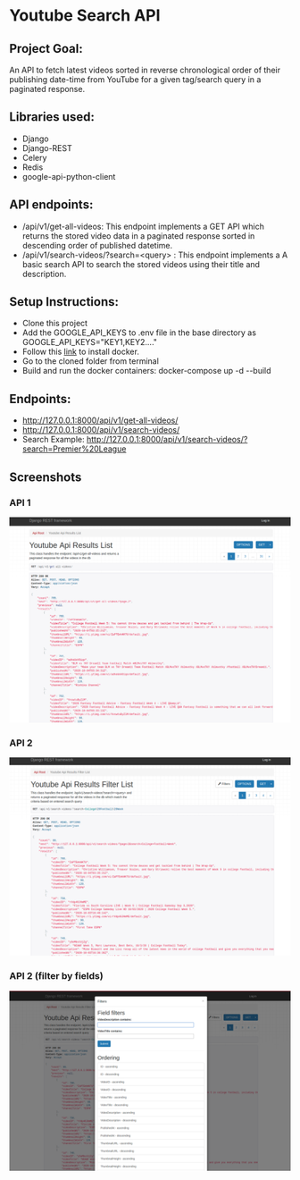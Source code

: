 # Youtube Search API
## Project Goal:  
An API to fetch latest videos sorted in reverse chronological order of their publishing date-time from YouTube for a given tag/search query in a paginated response.

## Libraries used:
* Django
* Django-REST
* Celery
* Redis
* google-api-python-client


## API endpoints:
* /api/v1/get-all-videos: This endpoint implements a GET API which returns the stored video data in a paginated response sorted in descending order of published datetime. <br> 
* /api/v1/search-videos/?search=\<query> : This endpoint implements a A basic search API to search the stored videos using their title and description.

## Setup Instructions:

* Clone this project
* Add the GOOGLE_API_KEYS to .env file in the base directory as GOOGLE_API_KEYS="KEY1,KEY2...."
* Follow this [link](https://docs.docker.com/engine/install/) to install docker. 
* Go to the cloned folder from terminal
* Build and run the docker containers: docker-compose up -d --build


## Endpoints:
* http://127.0.0.1:8000/api/v1/get-all-videos/
* http://127.0.0.1:8000/api/v1/search-videos/
* Search Example: http://127.0.0.1:8000/api/v1/search-videos/?search=Premier%20League


## Screenshots

### API 1
![API 1](res/get-all-videos.png)

### API 2
![API 2](res/search-videos-1.png)

### API 2 (filter by fields)
![API 2](res/search-videos-2.png)
 
